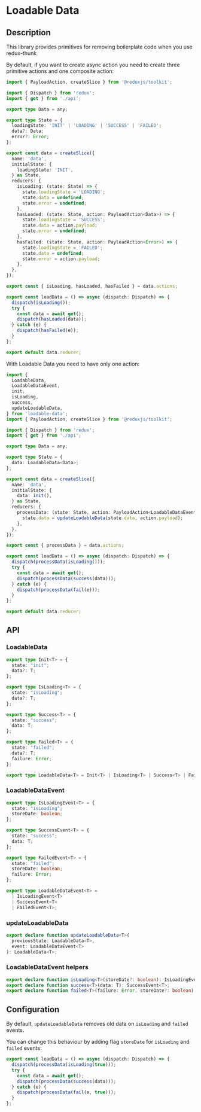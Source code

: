 # Loadable Data

## Description

This library provides primitives for removing
boilerplate code when you use redux-thunk

By default, if you want to create async action
you need to create three primitive actions and
one composite action:

```ts
import { PayloadAction, createSlice } from '@reduxjs/toolkit';

import { Dispatch } from 'redux';
import { get } from './api';

export type Data = any;

export type State = {
  loadingState: 'INIT' | 'LOADING' | 'SUCCESS' | 'FAILED';
  data?: Data;
  error?: Error;
};

export const data = createSlice({
  name: 'data',
  initialState: {
    loadingState: 'INIT',
  } as State,
  reducers: {
    isLoading: (state: State) => {
      state.loadingState = 'LOADING';
      state.data = undefined;
      state.error = undefined;
    },
    hasLoaded: (state: State, action: PayloadAction<Data>) => {
      state.loadingState = 'SUCCESS';
      state.data = action.payload;
      state.error = undefined;
    },
    hasFailed: (state: State, action: PayloadAction<Error>) => {
      state.loadingState = 'FAILED';
      state.data = undefined;
      state.error = action.payload;
    },
  },
});

export const { isLoading, hasLoaded, hasFailed } = data.actions;

export const loadData = () => async (dispatch: Dispatch) => {
  dispatch(isLoading());
  try {
    const data = await get();
    dispatch(hasLoaded(data));
  } catch (e) {
    dispatch(hasFailed(e));
  }
};

export default data.reducer;
```

With Loadable Data you need to have only one action:

```ts
import {
  LoadableData,
  LoadableDataEvent,
  init,
  isLoading,
  success,
  updateLoadableData,
} from 'loadable-data';
import { PayloadAction, createSlice } from '@reduxjs/toolkit';

import { Dispatch } from 'redux';
import { get } from './api';

export type Data = any;

export type State = {
  data: LoadableData<Data>;
};

export const data = createSlice({
  name: 'data',
  initialState: {
    data: init(),
  } as State,
  reducers: {
    processData: (state: State, action: PayloadAction<LoadableDataEvent<Data>>) => {
      state.data = updateLoadableData(state.data, action.payload);
    },
  },
});

export const { processData } = data.actions;

export const loadData = () => async (dispatch: Dispatch) => {
  dispatch(processData(isLoading()));
  try {
    const data = await get();
    dispatch(processData(success(data)));
  } catch (e) {
    dispatch(processData(fail(e)));
  }
};

export default data.reducer;
```

## API

### LoadableData

```ts
export type Init<T> = {
  state: "init";
  data?: T;
};

export type IsLoading<T> = {
  state: "isLoading";
  data?: T;
};

export type Success<T> = {
  state: "success";
  data: T;
};

export type Failed<T> = {
  state: "failed";
  data?: T;
  failure: Error;
};

export type LoadableData<T> = Init<T> | IsLoading<T> | Success<T> | Failed<T>;
```

### LoadableDataEvent

```ts
export type IsLoadingEvent<T> = {
  state: "isLoading";
  storeDate: boolean;
};

export type SuccessEvent<T> = {
  state: "success";
  data: T;
};

export type FailedEvent<T> = {
  state: "failed";
  storeDate: boolean;
  failure: Error;
};

export type LoadableDataEvent<T> =
  | IsLoadingEvent<T>
  | SuccessEvent<T>
  | FailedEvent<T>;
```

### updateLoadableData

```ts
export declare function updateLoadableData<T>(
  previousState: LoadableData<T>,
  event: LoadableDataEvent<T>
): LoadableData<T>;
```

### LoadableDataEvent helpers

```ts
export declare function isLoading<T>(storeDate?: boolean): IsLoadingEvent<T>;
export declare function success<T>(data: T): SuccessEvent<T>;
export declare function failed<T>(failure: Error, storeDate?: boolean): FailedEvent<T>;
```

## Configuration

By default, `updateLoadableData` removes old data
on `isLoading` and `failed` events.

You can change this behaviour by adding flag `storeDate`
for `isLoading` and `failed` events:

```ts
export const loadData = () => async (dispatch: Dispatch) => {
  dispatch(processData(isLoading(true)));
  try {
    const data = await get();
    dispatch(processData(success(data)));
  } catch (e) {
    dispatch(processData(fail(e, true)));
  }
};
```

